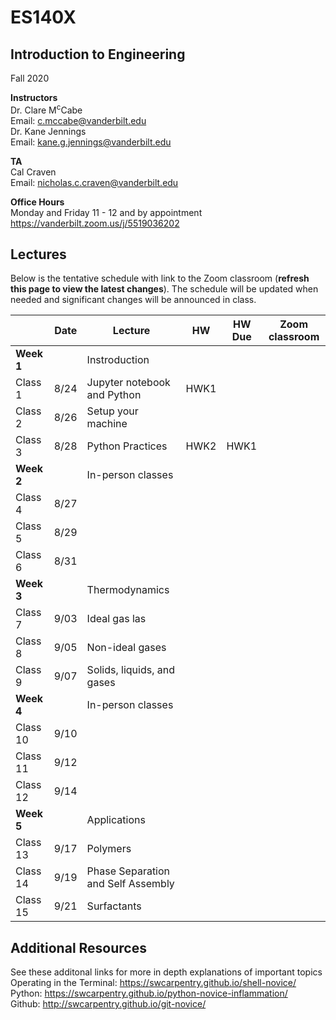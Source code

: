 # ES140X
## Introduction to Engineering
Fall 2020

**Instructors**<br/>
Dr. Clare M<sup>c</sup>Cabe  
Email: c.mccabe@vanderbilt.edu   
Dr. Kane Jennings  
Email: kane.g.jennings@vanderbilt.edu


**TA**<br/> 
Cal Craven  
Email: nicholas.c.craven@vanderbilt.edu

**Office Hours** <br/> 
Monday and Friday 11 - 12 and by appointment  
https://vanderbilt.zoom.us/j/5519036202


## Lectures

Below is the tentative schedule with link to the Zoom classroom 
(**refresh this page to view the latest changes**). The schedule will be updated when needed and significant changes will be announced in class.

|                       | Date | Lecture | HW | HW Due | Zoom classroom |
| --------------- |-------|----------|------|-----------|--------------------|
| **Week 1**     |         |Instroduction|         |               |                            |
| Class 1          | 8/24 | Jupyter notebook and Python | HWK1 |               |                            |
| Class 2          | 8/26 | Setup your machine |         |               |                            |
| Class 3          | 8/28 | Python Practices | HWK2 | HWK1 |                           |
| **Week 2**     |         | In-person classes |         |               |                            |
| Class 4          | 8/27 |              |         |               |                            |
| Class 5         | 8/29 |              |         |               |                            |
| Class 6          | 8/31 |              |         |               |                            |
| **Week 3**     |         | Thermodynamics |         |               |                            |
| Class 7          | 9/03 | Ideal gas las  |         |               |                            |
| Class 8          | 9/05 | Non-ideal gases|         |               |                            |
| Class 9          | 9/07 | Solids, liquids, and gases |         |               |                            |
| **Week 4**     |         | In-person classes |         |               |                            |
| Class 10         | 9/10 |              |         |               |                            |
| Class 11         | 9/12 |              |         |               |                            |
| Class 12         | 9/14 |              |         |               |                            |
| **Week 5**     |         | Applications |         |               |                            |
| Class 13         | 9/17 | Polymers |         |               |                            |
| Class 14         | 9/19 | Phase Separation and Self Assembly|         |               |                            |
| Class 15         | 9/21 | Surfactants |         |               |                            |

## Additional Resources  
See these additonal links for more in depth explanations of important topics  
Operating in the Terminal: https://swcarpentry.github.io/shell-novice/  
Python: https://swcarpentry.github.io/python-novice-inflammation/  
Github: http://swcarpentry.github.io/git-novice/  
